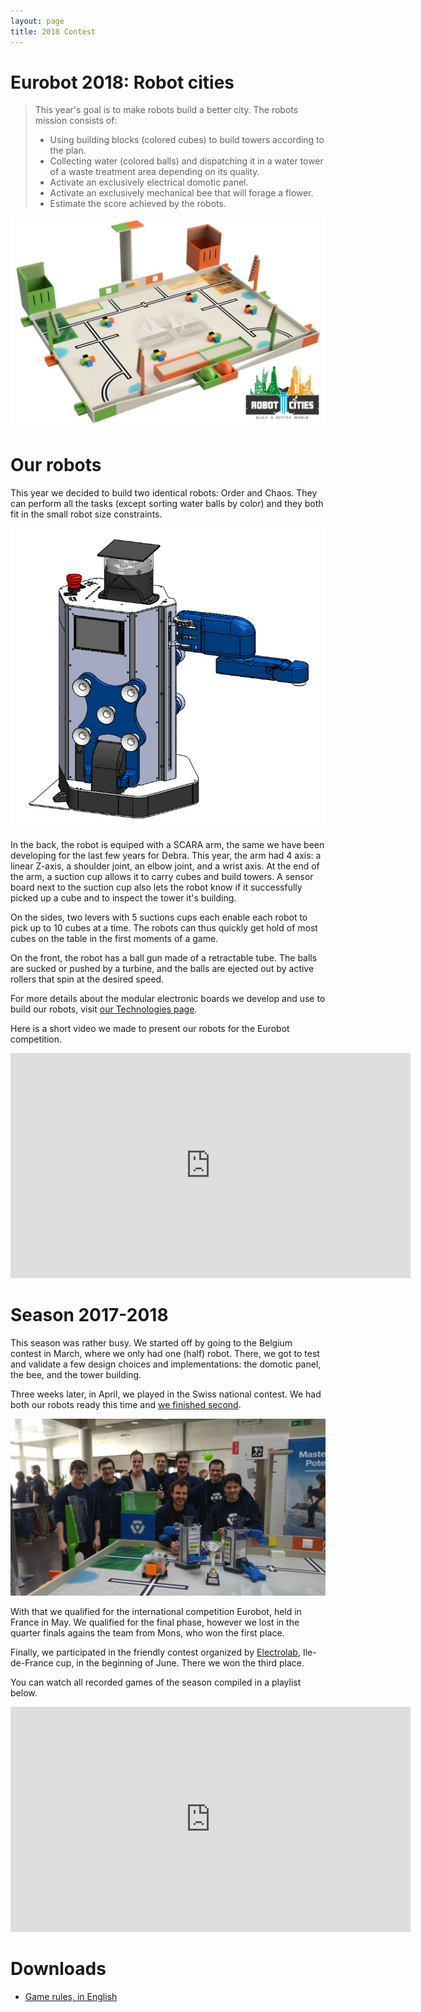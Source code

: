 ```yaml
---
layout: page
title: 2018 Contest
---
```


# Eurobot 2018: Robot cities

> This year's goal is to make robots build a better city. The robots mission consists of:
>
> * Using building blocks (colored cubes) to build towers according to the plan.
> * Collecting water (colored balls) and dispatching it in a water tower of a waste treatment area depending on its quality.
> * Activate an exclusively electrical domotic panel.
> * Activate an exclusively mechanical bee that will forage a flower.
> * Estimate the score achieved by the robots.

<img src="/images/2018/table.jpg" alt="Eurobot 2018: Robot cities game table" width="700">

# Our robots

This year we decided to build two identical robots: Order and Chaos.
They can perform all the tasks (except sorting water balls by color) and they both fit in the small robot size constraints.

<img src="/images/2018/robot.jpg" alt="Order, or is it Chaos?" width="600">

In the back, the robot is equiped with a SCARA arm, the same we have been developing for the last few years for Debra.
This year, the arm had 4 axis: a linear Z-axis, a shoulder joint, an elbow joint, and a wrist axis.
At the end of the arm, a suction cup allows it to carry cubes and build towers.
A sensor board next to the suction cup also lets the robot know if it successfully picked up a cube and to inspect the tower it's building.

On the sides, two levers with 5 suctions cups each enable each robot to pick up to 10 cubes at a time.
The robots can thus quickly get hold of most cubes on the table in the first moments of a game.

On the front, the robot has a ball gun made of a retractable tube.
The balls are sucked or pushed by a turbine, and the balls are ejected out by active rollers that spin at the desired speed.

For more details about the modular electronic boards we develop and use to build our robots, visit [our Technologies page](/technologies).

Here is a short video we made to present our robots for the Eurobot competition.

<div class="ytvideo">
<iframe width="640" height="360" src="https://www.youtube.com/embed/DrJMDABu2as" frameborder="0" allowfullscreen></iframe>
</div>

# Season 2017-2018

This season was rather busy.
We started off by going to the Belgium contest in March, where we only had one (half) robot.
There, we got to test and validate a few design choices and implementations: the domotic panel, the bee, and the tower building.

Three weeks later, in April, we played in the Swiss national contest.
We had both our robots ready this time and [we finished second](/blog/2018/cvra-second-swisseurobot).

![The team after winning second place at SwissEurobot with Order & Chaos](/images/2018/team.jpg)

With that we qualified for the international competition Eurobot, held in France in May.
We qualified for the final phase, however we lost in the quarter finals agains the team from Mons, who won the first place.

Finally, we participated in the friendly contest organized by [Electrolab](https://twitter.com/Electrolab_Fr), Ile-de-France cup, in the beginning of June.
There we won the third place.

You can watch all recorded games of the season compiled in a playlist below.

<div class="ytvideo">
<iframe width="640" height="360" src="https://www.youtube.com/embed/videoseries?list=PLSWtOjexfcFGnmovzB4JkXeOX5JStDOJp" frameborder="0" allowfullscreen></iframe>
</div>

# Downloads

* [Game rules, in English](/ressources/rules/2018.pdf)
